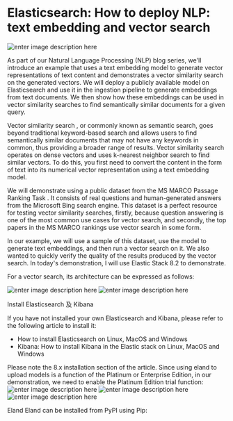 # Elasticsearch: How to deploy NLP: text embedding and vector search
![enter image description here](https://img-blog.csdnimg.cn/761456fbdd9f4bfbb997dca00e448478.png)

As part of our Natural Language Processing (NLP) blog series, we'll introduce an example that uses a text embedding model to generate vector representations of text content and demonstrates a vector similarity search on the generated vectors. We will deploy a publicly available model on Elasticsearch and use it in the ingestion pipeline to generate embeddings from text documents. We then show how these embeddings can be used in vector similarity searches to find semantically similar documents for a given query. 

Vector similarity search , or commonly known as semantic search, goes beyond traditional keyword-based search and allows users to find semantically similar documents that may not have any keywords in common, thus providing a broader range of results. Vector similarity search operates on dense vectors and uses k-nearest neighbor search to find similar vectors. To do this, you first need to convert the content in the form of text into its numerical vector representation using a text embedding model. 

We will demonstrate using a public dataset from the MS MARCO Passage Ranking Task . It consists of real questions and human-generated answers from the Microsoft Bing search engine. This dataset is a perfect resource for testing vector similarity searches, firstly, because question answering is one of the most common use cases for vector search, and secondly, the top papers in the MS MARCO rankings use vector search in some form.

 In our example, we will use a sample of this dataset, use the model to generate text embeddings, and then run a vector search on it. We also wanted to quickly verify the quality of the results produced by the vector search. In today's demonstration, I will use Elastic Stack 8.2 to demonstrate. 

For a vector search, its architecture can be expressed as follows:

![enter image description here](https://img-blog.csdnimg.cn/523d49d5aa384887a2f34d1fd3e5672c.png)
![enter image description here](https://img-blog.csdnimg.cn/3b050972d809472aa02902382a9861b1.png)

Install
 Elasticsearch 及 Kibana

 If you have not installed your own Elasticsearch and Kibana, please refer to the following article to install it: 
 - How to install Elasticsearch on Linux, MacOS and Windows
 -  Kibana: How to install Kibana in the Elastic stack on Linux, MacOS and Windows 

Please note the 8.x installation section of the article. Since using eland to upload models is a function of the Platinum or Enterprise Edition, in our demonstration, we need to enable the Platinum Edition trial function:
![enter image description here](https://img-blog.csdnimg.cn/8f014aac8de043efbc5a1e582a695ff8.png)
![enter image description here](https://img-blog.csdnimg.cn/37e1e67600444f4fb358323ecd835162.png)
![enter image description here](https://img-blog.csdnimg.cn/bbfdb2461fb140d99b8f2e7c7b6f6d65.png)

Eland 
Eland can be installed from PyPI using Pip:
